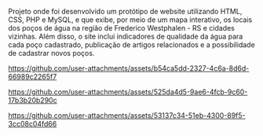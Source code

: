 Projeto onde foi desenvolvido um protótipo de website utilizando HTML, CSS, PHP e MySQL, e que exibe, por meio de um mapa interativo, os locais dos poços de água na região de Frederico Westphalen - RS e cidades vizinhas. Além disso, o site inclui indicadores de qualidade da água para cada poço cadastrado, publicação de artigos relacionados e a possibilidade de cadastrar novos poços.



https://github.com/user-attachments/assets/b54ca5dd-2327-4c6a-8d6d-66989c2265f7

https://github.com/user-attachments/assets/525da4d5-9ae6-4fcb-9c60-17b3b20b290c

https://github.com/user-attachments/assets/53137c34-51eb-4300-89f5-3cc08c04fd66

